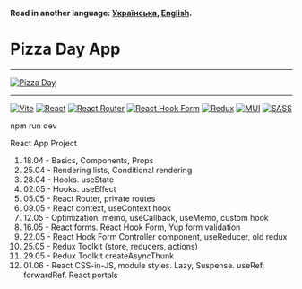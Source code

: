 **Read in another language: [Українська](README.ukr.md), [English](README.md).**

# Pizza Day App

---

[![Pizza Day](https://player.vimeo.com/video/1102894321?h=b64c7d86b1)](https://player.vimeo.com/video/1102894321?h=b64c7d86b1)

---

[![Vite](https://img.shields.io/badge/vite-%23646CFF.svg?style=for-the-badge&logo=vite&logoColor=white)](#)
[![React](https://img.shields.io/badge/react-%2320232a.svg?style=for-the-badge&logo=react&logoColor=%2361DAFB)](#)
[![React Router](https://img.shields.io/badge/React_Router-CA4245?style=for-the-badge&logo=react-router&logoColor=white)](#)
[![React Hook Form](https://img.shields.io/badge/React%20Hook%20Form-%23EC5990.svg?style=for-the-badge&logo=reacthookform&logoColor=white)](#)
[![Redux](https://img.shields.io/badge/redux-%23593d88.svg?style=for-the-badge&logo=redux&logoColor=white)](#)
[![MUI](https://img.shields.io/badge/MUI-%230081CB.svg?style=for-the-badge&logo=mui&logoColor=white)](#)
[![SASS](https://img.shields.io/badge/SASS-hotpink.svg?style=for-the-badge&logo=SASS&logoColor=white)](#)

npm run dev

React App Project

1. 18.04 - Basics, Components, Props
2. 25.04 - Rendering lists, Conditional rendering
3. 28.04 - Hooks. useState
4. 02.05 - Hooks. useEffect
5. 05.05 - React Router, private routes
6. 09.05 - React context, useContext hook
7. 12.05 - Optimization. memo, useCallback, useMemo, custom hook
8. 16.05 - React forms. React Hook Form, Yup form validation
9. 22.05 - React Hook Form Controller component, useReducer, old redux
10. 25.05 - Redux Toolkit (store, reducers, actions)
11. 29.05 - Redux Toolkit createAsyncThunk
12. 01.06 - React CSS-in-JS, module styles. Lazy, Suspense. useRef, forwardRef. React portals
